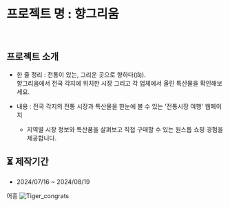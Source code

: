 # 프로젝트 명 : 향그리움

<br/>

## 프로젝트 소개

- 한 줄 정리 : 전통이 있는, 그리운 곳으로 향하다(向).<br/>
  향그리움에서 전국 각지에 위치한 시장 그리고 각 업체에서 올린 특산물을 확인해보세요.<br/>
  
- 내용 : 전국 각지의 전통 시장과 특산물을 한눈에 볼 수 있는 '전통시장 여행' 웹페이지
     - 지역별 시장 정보와 특산품을 살펴보고 직접 구매할 수 있는 원스톱 쇼핑 경험을 제공합니다.

## ⏳ 제작기간

- 2024/07/16 ~ 2024/08/19

어흥
![Tiger_congrats](https://github.com/user-attachments/assets/e52c48f0-6112-4834-8283-f83dee54ac09)


